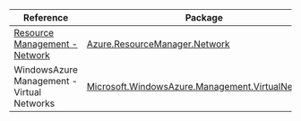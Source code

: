 | Reference | Package | Source |
|---|---|---|
|[Resource Management - Network](resourcemanager.network-readme.md)|[Azure.ResourceManager.Network](https://www.nuget.org/packages/Azure.ResourceManager.Network)|[GitHub](https://github.com/Azure/azure-sdk-for-net/blob/main/sdk/network/Azure.ResourceManager.Network)|
|WindowsAzure Management - Virtual Networks|[Microsoft.WindowsAzure.Management.VirtualNetworks](https://www.nuget.org/packages/Microsoft.WindowsAzure.Management.VirtualNetworks)|[GitHub](https://github.com/Azure/azure-sdk-for-net/blob/main/)|
